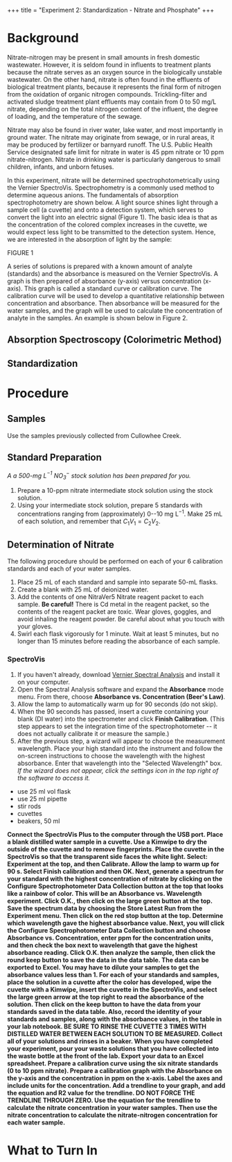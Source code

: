 +++
title = "Experiment 2: Standardization - Nitrate and Phosphate"
+++

# Background


Nitrate-nitrogen may be present in small amounts in fresh domestic wastewater.  However, it is seldom found in influents to treatment plants because the nitrate serves as an oxygen source in the biologically unstable wastewater.  On the other hand, nitrate is often found in the effluents of biological treatment plants, because it represents the final form of nitrogen from the oxidation of organic nitrogen compounds.  Trickling-filter and activated sludge treatment plant effluents may contain from 0 to 50 mg/L nitrate, depending on the total nitrogen content of the influent, the degree of loading, and the temperature of the sewage.

Nitrate may also be found in river water, lake water, and most importantly in ground water.  The nitrate may originate from sewage, or in rural areas, it may be produced by fertilizer or barnyard runoff.  The U.S. Public Health Service designated safe limit for nitrate in water is 45 ppm nitrate or 10 ppm nitrate-nitrogen.  Nitrate in drinking water is particularly dangerous to small children, infants, and unborn fetuses.

In this experiment, nitrate will be determined spectrophotometrically using the Vernier SpectroVis.  Spectrophometry is a commonly used method to determine aqueous anions.  The fundamentals of absorption spectrophotometry are shown below.  A light source shines light through a sample cell (a cuvette) and onto a detection system, which serves to convert the light into an electric signal (Figure 1).  The basic idea is that as the concentration of the colored complex increases in the cuvette, we would expect less light to be transmitted to the detection system.  Hence, we are interested in the absorption of light by the sample:

FIGURE 1

A series of solutions is prepared with a known amount of analyte (standards) and the absorbance is measured on the Vernier SpectroVis.  A graph is then prepared of absorbance (y-axis) versus concentration (x-axis).  This graph is called a standard curve or calibration curve.  The calibration curve will be used to develop a quantitative relationship between concentration and absorbance.  Then absorbance will be measured for the water samples, and the graph will be used to calculate the concentration of analyte in the samples.  An example is shown below in Figure 2.

## Absorption Spectroscopy (Colorimetric Method)

## Standardization

# Procedure

## Samples

Use the samples previously collected from Cullowhee Creek.

## Standard Preparation

*A a 500-mg L$^{-1}$ NO$_3^-$ stock solution has been prepared for you.*

1. Prepare a 10-ppm nitrate intermediate stock solution using the stock solution.
2. Using your intermediate stock solution, prepare 5 standards with concentrations ranging from (approximately) 0--10 mg L$^{-1}$.  Make 25 mL of each solution, and remember that $C_1V_1 = C_2V_2$.

## Determination of Nitrate

The following procedure should be performed on each of your 6 calibration standards and each of your water samples.

1. Place 25 mL of each standard and sample into separate 50-mL flasks.
2. Create a blank with 25 mL of deionized water.
3. Add the contents of one NitraVer5 Nitrate reagent packet to each sample.  **Be careful!**  There is Cd metal in the reagent packet, so the contents of the reagent packet are toxic.  Wear gloves, goggles, and avoid inhaling the reagent powder.  Be careful about what you touch with your gloves.
4. Swirl each flask vigorously for 1 minute.
Wait at least 5 minutes, but no longer than 15 minutes before reading the absorbance of each sample.

### SpectroVis

1. If you haven't already, download [Vernier Spectral Analysis](https://www.vernier.com/product/spectral-analysis/) and install it on your computer.
1. Open the Spectral Analysis software and expand the **Absorbance** mode menu.  From there, choose **Absorbance vs. Concentration (Beer's Law)**.
1. Allow the lamp to automatically warm up for 90 seconds (do not skip). 
1. When the 90 seconds has passed, insert a cuvette containing your blank (DI water) into the spectrometer and click **Finish Calibration**.  (This step appears to set the integration time of the spectrophotometer -- it does not actually calibrate it or measure the sample.)
1. After the previous step, a wizard will appear to choose the measurement wavelength.  Place your high standard into the instrument and follow the on-screen instructions to choose the wavelength with the highest absorbance.  Enter that wavelength into the "Selected Wavelength" box.  *If the wizard does not appear, click the settings icon in the top right of the software to access it.*

- use 25 ml vol flask
- use 25 ml pipette
- stir rods
- cuvettes
- beakers, 50 ml


**Connect the SpectroVis Plus to the computer through the USB port.  Place a blank distilled water sample in a cuvette.  Use a Kimwipe to dry the outside of the cuvette and to remove fingerprints.  Place the cuvette in the SpectroVis so that the transparent side faces the white light.  Select: Experiment at the top, and then Calibrate.  Allow the lamp to warm up for 90 s.  Select Finish calibration and then OK.  Next, generate a spectrum for your standard with the highest concentration of nitrate by clicking on the Configure Spectrophotometer Data Collection button at the top that looks like a rainbow of color.  This will be an Absorbance vs. Wavelength experiment.  Click O.K., then click on the large green button at the top.  Save the spectrum data by choosing the Store Latest Run from the Experiment menu.  Then click on the red stop button at the top.  Determine which wavelength gave the highest absorbance value.  Next, you will click the Configure Spectrophotometer Data Collection button and choose Absorbance vs. Concentration, enter ppm for the concentration units, and then check the box next to wavelength that gave the highest absorbance reading.   Click O.K. then analyze the sample, then  click the round keep button to save the data in the data table.  The data can be exported to Excel.  You may have to dilute your samples to get the absorbance values less than 1.
For each of your standards and samples, place the solution in a cuvette after the color has developed, wipe the cuvette with a Kimwipe, insert the cuvette in the SpectroVis, and select the large green arrow at the top right to read the absorbance of the solution.  Then click on the keep button to have the data from your standards saved in the data table.  Also, record the identity of your standards and samples, along with the absorbance values, in the table in your lab notebook.  BE SURE TO RINSE THE CUVETTE 3 TIMES WITH DISTILLED WATER BETWEEN EACH SOLUTION TO BE MEASURED.  Collect all of your solutions and rinses in a beaker.  When you have completed your experiment, pour your waste solutions that you have collected into the waste bottle at the front of the lab. Export your data to an Excel spreadsheet.  Prepare a calibration curve using the six nitrate standards (0 to 10 ppm nitrate).  Prepare a calibration graph with the Absorbance on the y-axis and the concentration in ppm on the x-axis.   Label the axes and include units for the concentration.  Add a trendline to your graph, and add the equation and R2 value for the trendline.  DO NOT FORCE THE TRENDLINE THROUGH ZERO.  Use the equation for the trendline to calculate the nitrate concentration in your water samples.  Then use the nitrate concentration to calculate the nitrate-nitrogen concentration for each water sample.**

# What to Turn In

